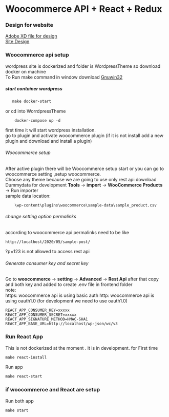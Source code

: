 # Woocommerce API + React + Redux

### Design for website   
[Adobe XD file for design](https://github.com/hemanshuEng/ecommerce-site-design)  
[Site Design](https://xd.adobe.com/view/d29820f6-bdd4-4c1b-6462-6c8b849380f5-a4a9/)
### Woocommerce api setup 
wordpress site is dockerized and folder is WordpressTheme so download docker on machine  
To Run make command in window download [Gnuwin32](http://gnuwin32.sourceforge.net/packages/make.htm) 
##### start container wordpress
```makefile
   make docker-start
```
or cd into WorrdpressTheme 
```
    docker-compose up -d 
```
first time it will start wordpress installation.  
go to plugin and activate woocommerce plugin (if it is not install add a new plugin and download and install a plugin)
###### Woocommerce setup
After active plugin there will be Woocommerce setup start or you can go to woocommerce setting ,setup woocommerce.  
Choose any theme because we are going to use only rest api 
download Dummydata for development 
**Tools**  &#8594; **import** &#8594; **WooCommerce Products** &#8594; Run importer  
sample data location:  
```
    \wp-content\plugins\woocommerce\sample-data\sample_product.csv
```

###### change setting option permalinks
according to woocommerce api permalinks need to be like 
```
http://localhost/2020/05/sample-post/
```
?p=123 is not allowed to access rest api

###### Generate consumer key and secret key 
Go to **woocommerce**  &#8594; **setting** &#8594; **Advanced** &#8594; **Rest Api**
after that copy and both key and added to create .env file in frontend folder  
note:  
https: woocommerce api is using basic auth
http: woocommerce api is using oauth1.0 (for development we need to use oauth1.0)
```
REACT_APP_CONSUMER_KEY=xxxxx
REACT_APP_CONSUMER_SECRET=xxxxx
REACT_APP_SIGNATURE_METHOD=HMAC-SHA1
REACT_APP_BASE_URL=http://localhost/wp-json/wc/v3
```
### Run React App
This is not dockerized at the moment . it is in development.
for First time  
```makefile
make react-install
```
Run app 
```makefile
make react-start
``` 

### if woocommerce and React are setup 
Run both app
```makefile
make start
```